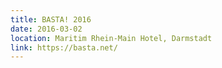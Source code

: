 ```yaml
---
title: BASTA! 2016
date: 2016-03-02
location: Maritim Rhein-Main Hotel, Darmstadt
link: https://basta.net/
---
```

